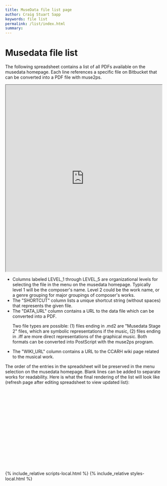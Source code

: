 ```yaml
---
title: MuseData file list page
author: Craig Stuart Sapp
keywords: file list
permalink: /list/index.html
summary: 
---
```



# Musedata file list #

The following spreadsheet contains a list of all PDFs available on
the musedata homepage.  Each line references a specific file on
Bitbucket that can be converted into a PDF file with muse2ps.  

<iframe style="width:100%; height:600px;" src="https://docs.google.com/spreadsheets/d/e/2PACX-1vTTZN-R0h99A6x2Xc74PA1NuAFLQbUx8Kw_DsKvZPkJ2Hh_-knqQoeS6Yd07Yb2VoWR7LITIRnTAkSt/pubhtml?gid=0&amp;single=true&amp;widget=true&amp;headers=true"></iframe>

<ul>

<li> Columns labeled LEVEL_1 through LEVEL_5 are organizational levels for selecting the file
in the menu on the musedata homepage.  Typically level 1 will be the composer's name.  Level 2
could be the work name, or a genre grouping for major groupings of composer's works.</li>

<li> The "SHORTCUT" column lists a unique shortcut string (without spaces) that represents the given
file.</li>

<li> The "DATA_URL" column contains a URL to the data file which can be converted into a PDF. 
<p> Two file types are possible: (1) files ending in .md2 are
"Musedata Stage 2" files, which are symbolic representations if the
music, (2) files ending in .iff are more direct representations of
the graphical music.  Both formats can be converted into PostScript
with the muse2ps program.  </p>
</li>

<li> The "WIKI_URL" column contains a URL to the CCARH wiki page related to the musical work. </li>

</ul>

The order of the entries in the spreadsheet will be preserved in the menu selection on the musedata
homepage.  Blank lines can be added to separate works for readability.  Here is what the final 
rendering of the list will look like (refresh page after editing spreadsheet to view updated list):

<br/><br/>


<div style="font-size:14pt; line-height:17pt;" id="list"></div>


<div style="height:200px"></div>

{% include_relative scripts-local.html %}
{% include_relative styles-local.html %}

